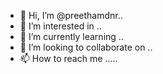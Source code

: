 - 👋 Hi, I’m @preethamdnr..
- 👀 I’m interested in ..
- 🌱 I’m currently learning ..
- 💞️ I’m looking to collaborate on ..
- 📫 How to reach me .....
<!---
preethamdnr/preethamdnr is a ✨ special ✨ repository because its `README.md` (this file) appears on your GitHub profile.
You can click the Preview link to take a look at your changes.
--->
